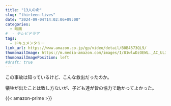 ```yaml
---
title: "13人の命"
slug: "thirteen-lives"
date: "2024-09-04T14:02:06+09:00"
categories:
  - 映画
#  - テレビドラマ
tags:
  - ドキュメンタリー
link_url: https://www.amazon.co.jp/gp/video/detail/B0B4573QL9/
thumbnailImage: https://m.media-amazon.com/images/I/81wlwDzOEWL._AC_UL320_.jpg
thumbnailImagePosition: left
#draft: true
---
```

この事故は知っているけど、こんな救出だったのか。
<!--more-->
犠牲が出たことは致し方ないが、子ども達が皆の協力で助かってよかった。

{{< amazon-prime >}}

